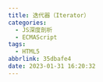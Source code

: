 ```yaml
---
title: 迭代器（Iterator）
categories:
  - JS深度剖析
  - ECMAScript
tags:
  - HTML5
abbrlink: 35dbafe4
date: 2023-01-31 16:20:32
---
```

